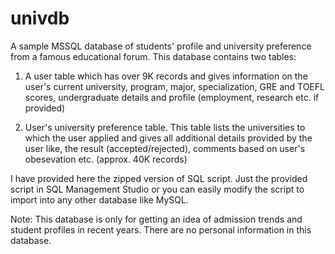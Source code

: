 univdb
======

A sample MSSQL database of students' profile and university preference from a famous educational forum. This database contains two tables:

1) A user table which has over 9K records and gives information on the user's current university, program, major, specialization, GRE and TOEFL scores, undergraduate details and profile (employment, research etc. if provided)

2) User's university preference table. This table lists the universities to which the user applied and gives all additional details provided by the user like, the result (accepted/rejected), comments based on user's obesevation etc. (approx. 40K records)

I have provided here the zipped version of SQL script. Just the provided script in SQL Management Studio or you can easily modify the script to import into any other database like MySQL.

Note:
This database is only for getting an idea of admission trends and student profiles in recent years. There are no personal information in this database.
